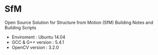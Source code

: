 # SfM
Open Source Solution for Structure from Motion (SfM)
Building Notes and Building Scripts

* Enviroment : Ubuntu 14.04
* GCC & G++ version : 5.4.1
* OpenCV version : 3.2.0
